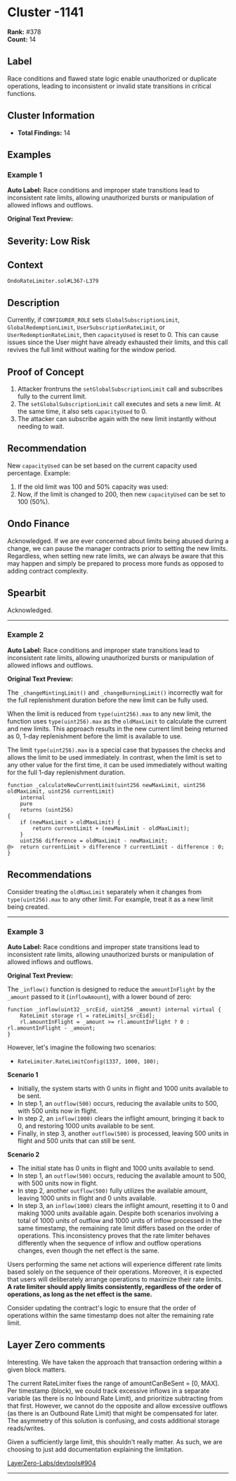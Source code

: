 # Cluster -1141

**Rank:** #378  
**Count:** 14  

## Label
Race conditions and flawed state logic enable unauthorized or duplicate operations, leading to inconsistent or invalid state transitions in critical functions.

## Cluster Information
- **Total Findings:** 14

## Examples

### Example 1

**Auto Label:** Race conditions and improper state transitions lead to inconsistent rate limits, allowing unauthorized bursts or manipulation of allowed inflows and outflows.  

**Original Text Preview:**

## Severity: Low Risk

## Context
`OndoRateLimiter.sol#L367-L379`

## Description
Currently, if `CONFIGURER_ROLE` sets `GlobalSubscriptionLimit`, `GlobalRedemptionLimit`, `UserSubscriptionRateLimit`, or `UserRedemptionRateLimit`, then `capacityUsed` is reset to 0. This can cause issues since the User might have already exhausted their limits, and this call revives the full limit without waiting for the window period.

## Proof of Concept
1. Attacker frontruns the `setGlobalSubscriptionLimit` call and subscribes fully to the current limit.
2. The `setGlobalSubscriptionLimit` call executes and sets a new limit. At the same time, it also sets `capacityUsed` to 0.
3. The attacker can subscribe again with the new limit instantly without needing to wait.

## Recommendation
New `capacityUsed` can be set based on the current capacity used percentage. Example:
1. If the old limit was 100 and 50% capacity was used:
2. Now, if the limit is changed to 200, then new `capacityUsed` can be set to 100 (50%).

## Ondo Finance
Acknowledged. If we are ever concerned about limits being abused during a change, we can pause the manager contracts prior to setting the new limits. Regardless, when setting new rate limits, we can always be aware that this may happen and simply be prepared to process more funds as opposed to adding contract complexity.

## Spearbit
Acknowledged.

---
### Example 2

**Auto Label:** Race conditions and improper state transitions lead to inconsistent rate limits, allowing unauthorized bursts or manipulation of allowed inflows and outflows.  

**Original Text Preview:**

The `_changeMintingLimit()` and `_changeBurningLimit()` incorrectly wait for the full replenishment duration before the new limit can be fully used.

When the limit is reduced from `type(uint256).max` to any new limit, the function uses `type(uint256).max` as the `oldMaxLimit` to calculate the current and new limits. This approach results in the new current limit being returned as 0, 1-day replenishment before the limit is available to use.

The limit `type(uint256).max` is a special case that bypasses the checks and allows the limit to be used immediately. In contrast, when the limit is set to any other value for the first time, it can be used immediately without waiting for the full 1-day replenishment duration.

```solidity
function _calculateNewCurrentLimit(uint256 newMaxLimit, uint256 oldMaxLimit, uint256 currentLimit)
    internal
    pure
    returns (uint256)
{
    if (newMaxLimit > oldMaxLimit) {
        return currentLimit + (newMaxLimit - oldMaxLimit);
    }
    uint256 difference = oldMaxLimit - newMaxLimit;
@>  return currentLimit > difference ? currentLimit - difference : 0;
}
```

## Recommendations

Consider treating the `oldMaxLimit` separately when it changes from `type(uint256).max` to any other limit. For example, treat it as a new limit being created.

---
### Example 3

**Auto Label:** Race conditions and improper state transitions lead to inconsistent rate limits, allowing unauthorized bursts or manipulation of allowed inflows and outflows.  

**Original Text Preview:**

The `_inflow()` function is designed to reduce the `amountInFlight` by the `_amount` passed to it (`inflowAmount`), with a lower bound of zero:

```solidity
function _inflow(uint32 _srcEid, uint256 _amount) internal virtual {
    RateLimit storage rl = rateLimits[_srcEid];
    rl.amountInFlight = _amount >= rl.amountInFlight ? 0 : rl.amountInFlight - _amount;
}
```

However, let's imagine the following two scenarios:

- `RateLimiter.RateLimitConfig(1337, 1000, 100);`

**Scenario 1**

- Initially, the system starts with 0 units in flight and 1000 units available to be sent.
- In step 1, an `outflow(500)` occurs, reducing the available units to 500, with 500 units now in flight.
- In step 2, an `inflow(1000)` clears the inflight amount, bringing it back to 0, and restoring 1000 units available to be sent.
- Finally, in step 3, another `outflow(500)` is processed, leaving 500 units in flight and 500 units that can still be sent.

**Scenario 2**

- The initial state has 0 units in flight and 1000 units available to send.
- In step 1, an `outflow(500)` occurs, reducing the available amount to 500, with 500 units now in flight.
- In step 2, another `outflow(500)` fully utilizes the available amount, leaving 1000 units in flight and 0 units available.
- In step 3, an `inflow(1000)` clears the inflight amount, resetting it to 0 and making 1000 units available again.
  Despite both scenarios involving a total of 1000 units of outflow and 1000 units of inflow processed in the same timestamp, the remaining rate limit differs based on the order of operations. This inconsistency proves that the rate limiter behaves differently when the sequence of inflow and outflow operations changes, even though the net effect is the same.

Users performing the same net actions will experience different rate limits based solely on the sequence of their operations. Moreover, it is expected that users will deliberately arrange operations to maximize their rate limits. **A rate limiter should apply limits consistently, regardless of the order of operations, as long as the net effect is the same.**

Consider updating the contract's logic to ensure that the order of operations within the same timestamp does not alter the remaining rate limit.

## Layer Zero comments

Interesting. We have taken the approach that transaction ordering within a given block matters.

The current RateLimiter fixes the range of amountCanBeSent = [0, MAX]. Per timestamp (block), we could track excessive inflows in a separate variable (as there is no Inbound Rate Limit), and prioritize subtracting from that first. However, we cannot do the opposite and allow excessive outflows (as there is an Outbound Rate Limit) that might be compensated for later. The asymmetry of this solution is confusing, and costs additional storage reads/writes.

Given a sufficiently large limit, this shouldn't really matter. As such, we are choosing to just add documentation explaining the limitation.

[LayerZero-Labs/devtools#904](https://github.com/LayerZero-Labs/devtools/pull/904)

---
